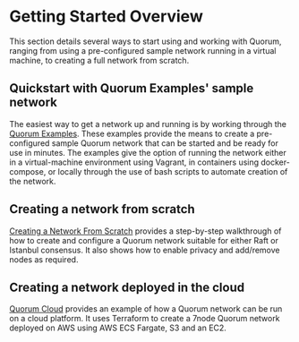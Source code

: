 # Getting Started Overview

This section details several ways to start using and working with Quorum, ranging from using a pre-configured sample network running in a virtual machine, to creating a full network from scratch.

## Quickstart with Quorum Examples' sample network

The easiest way to get a network up and running is by working through the [Quorum Examples](../Quorum-Examples).  These examples provide the means to create a pre-configured sample Quorum network that can be started and be ready for use in minutes.  The examples give the option of running the network either in a virtual-machine environment using Vagrant, in containers using docker-compose, or locally through the use of bash scripts to automate creation of the network.

## Creating a network from scratch

[Creating a Network From Scratch](../Getting-Started-From-Scratch) provides a step-by-step walkthrough of how to create and configure a Quorum network suitable for either Raft or Istanbul consensus.  It also shows how to enable privacy and add/remove nodes as required.

## Creating a network deployed in the cloud

[Quorum Cloud](https://github.com/jpmorganchase/quorum-cloud) provides an example of how a Quorum network can be run on a cloud platform.  It uses Terraform to create a 7node Quorum network deployed on AWS using AWS ECS Fargate, S3 and an EC2.
